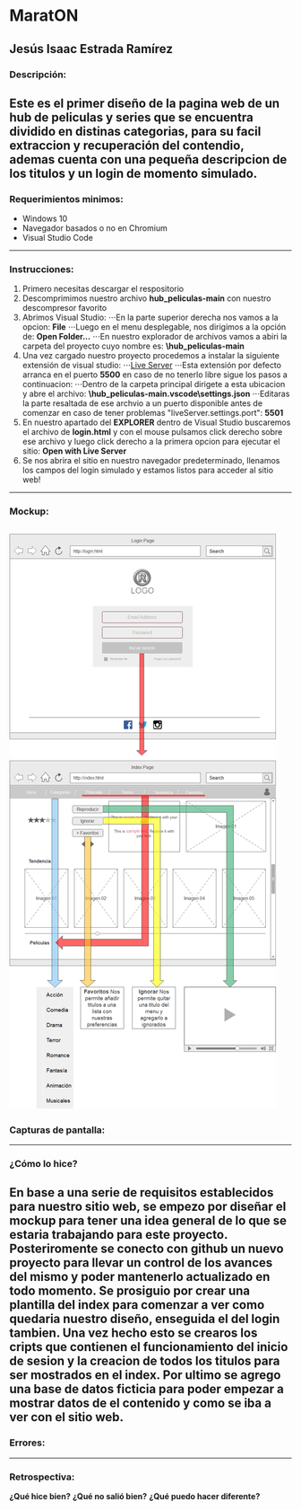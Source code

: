 # MaratON
## Jesús Isaac Estrada Ramírez

### Descripción:
Este es el primer diseño de la pagina web de un hub de peliculas y series que se encuentra dividido en distinas categorias, para su facil extraccion y recuperación del contendio, ademas cuenta con una pequeña descripcion de los titulos y un login de momento simulado.
---
### Requerimientos minimos:
- Windows 10
- Navegador basados o no en Chromium
- Visual Studio Code
---
### Instrucciones:
1. Primero necesitas descargar el respositorio
2. Descomprimimos nuestro archivo __hub_peliculas-main__ con nuestro descompresor favorito
3. Abrimos Visual Studio:
⋅⋅⋅En la parte superior derecha nos vamos a la opcion: __File__
⋅⋅⋅Luego en el menu desplegable, nos dirigimos a la opción de: __Open Folder...__ 
⋅⋅⋅En nuestro explorador de archivos vamos a abiri la carpeta del proyecto cuyo nombre es: __\hub_peliculas-main__
4. Una vez cargado nuestro proyecto procedemos a instalar la siguiente extensión de visual studio:
⋅⋅⋅[Live Server](https://marketplace.visualstudio.com/items/?itemName=ritwickdey.LiveServer "Live Server en Visual Studio Marketplace")
⋅⋅⋅Esta extensión por defecto arranca en el puerto __5500__ en caso de no tenerlo libre sigue los pasos a continuacion:
⋅⋅⋅Dentro de la carpeta principal dirigete a esta ubicacion y abre el archivo: __\hub_peliculas-main\.vscode\settings.json__
⋅⋅⋅Editaras la parte resaltada de ese archvio a un puerto disponible antes de comenzar en caso de tener problemas "liveServer.settings.port": __5501__
5. En nuestro apartado del __EXPLORER__ dentro de Visual Studio buscaremos el archivo de __login.html__ y con el mouse pulsamos click derecho sobre ese archivo y luego click derecho a la primera opcion para ejecutar el sitio: __Open with Live Server__
6. Se nos abrira el sitio en nuestro navegador predeterminado, llenamos los campos del login simulado y estamos listos para acceder al sitio web!
---
### Mockup:
![alt text](/assets/mockup.png "Mockup inicial del proyecto desplegado en la ventana de login e index de nuestro hub de peliculas")
---
### Capturas de pantalla:

---
### ¿Cómo lo hice?
En base a una serie de requisitos establecidos para nuestro sitio web, se empezo por diseñar el mockup para tener una idea general de lo que se estaria trabajando para este proyecto.
Posteriromente se conecto con github un nuevo proyecto para llevar un control de los avances del mismo y poder mantenerlo actualizado en todo momento.
Se prosiguio por crear una plantilla del index para comenzar a ver como quedaria nuestro diseño, enseguida el del login tambien.
Una vez hecho esto se crearos los cripts que contienen el funcionamiento del inicio de sesion y la creacion de todos los titulos para ser mostrados en el index.
Por ultimo se agrego una base de datos ficticia para poder empezar a mostrar datos de el contenido y como se iba a ver con el sitio web.
---
### Errores:

---
### Retrospectiva:
__¿Qué hice bien?__
__¿Qué no salió bien?__
__¿Qué puedo hacer diferente?__
